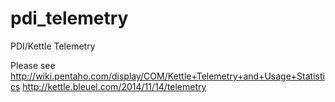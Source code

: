 pdi_telemetry
=============

PDI/Kettle Telemetry

Please see
http://wiki.pentaho.com/display/COM/Kettle+Telemetry+and+Usage+Statistics
http://kettle.bleuel.com/2014/11/14/telemetry
